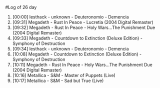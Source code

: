 #Log of 26 day

1. [00:00] lesthack - unknown - Deuteronomio - Demencia
1. [09:31] Megadeth - Rust In Peace - Lucretia (2004 Digital Remaster)
1. [09:32] Megadeth - Rust In Peace - Holy Wars...The Punishment Due (2004 Digital Remaster)
1. [09:33] Megadeth - Countdown to Extinction (Deluxe Edition) - Symphony of Destruction
1. [09:34] lesthack - unknown - Deuteronomio - Demencia
1. [10:08] Megadeth - Countdown to Extinction (Deluxe Edition) - Symphony of Destruction
1. [10:11] Megadeth - Rust In Peace - Holy Wars...The Punishment Due (2004 Digital Remaster)
1. [10:16] Metallica - S&M - Master of Puppets (Live)
1. [10:17] Metallica - S&M - Sad but True (Live)

